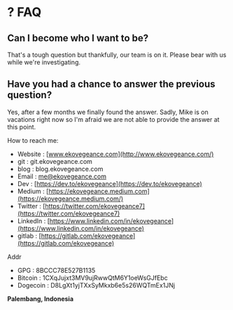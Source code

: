 # ? FAQ

## Can I become who I want to be?

That's a tough question but thankfully, our team is on it. Please bear with us while we're investigating.

## Have you had a chance to answer the previous question?

Yes, after a few months we finally found the answer. Sadly, Mike is on vacations right now so I'm afraid we are not able to provide the answer at this point.

How to reach me:

* Website : [www.ekovegeance.com](http://www.ekovegeance.com/)
* git : git.ekovegeance.com
* blog : blog.ekovegeance.com
* Email : [me@ekovegeance.com](mailto:ev@ekovegeance.com)
* Dev : [https://dev.to/ekovegeance](https://dev.to/ekovegeance)
* Medium : [https://ekovegeance.medium.com](https://ekovegeance.medium.com/)
* Twitter : [https://twitter.com/ekovegeance7](https://twitter.com/ekovegeance7)
* LinkedIn : [https://www.linkedin.com/in/ekovegeance](https://www.linkedin.com/in/ekovegeance)
* gitlab : [https://gitlab.com/ekovegeance](https://gitlab.com/ekovegeance)

 Addr

* GPG : 8BCCC78E527B1135
* Bitcoin : 1CXqJujxt3MV9ujRwwQtM6Y1oeWsGJfEbc
* Dogecoin : D8LgXt1yjTXxSyMkxb6e5s26WQTmEx1JNj

**Palembang, Indonesia**

